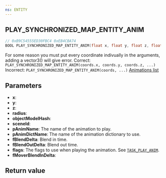 ```yaml
---
ns: ENTITY
---
```

## PLAY_SYNCHRONIZED_MAP_ENTITY_ANIM

```c
// 0xB9C54555ED30FBC4 0xEB4CBA74
BOOL PLAY_SYNCHRONIZED_MAP_ENTITY_ANIM(float x, float y, float z, float radius, cs_type(Any) Hash objectModelHash, int sceneId, cs_type(AnyPtr) char* pAnimName, cs_type(AnyPtr) char* pAnimDictName, float fBlendDelta, float fBlendOutDelta, int flags, float fMoverBlendInDelta);
```

For some reason you must put every coordinate indivually in the arguments, adding a vector3() will give error.
Correct: ``PLAY_SYNCHRONIZED_MAP_ENTITY_ANIM(coords.x, coords.y, coords.z, ...)``
Incorrect: ``PLAY_SYNCHRONIZED_MAP_ENTITY_ANIM(coords, ...)``
[Animations list](https://alexguirre.github.io/animations-list/)

## Parameters
* **x**:
* **y**:
* **z**:
* **radius**:
* **objectModelHash**:
* **sceneId**:
* **pAnimName**: The name of the animation to play.
* **pAnimDictName**: The name of the animation dictionary to use.
* **fBlendDelta**: Blend in time.
* **fBlendOutDelta**: Blend out time.
* **flags**: The flags to use when playing the animation. See [`TASK_PLAY_ANIM`](#_0xEA47FE3719165B94).
* **fMoverBlendInDelta**:

## Return value
